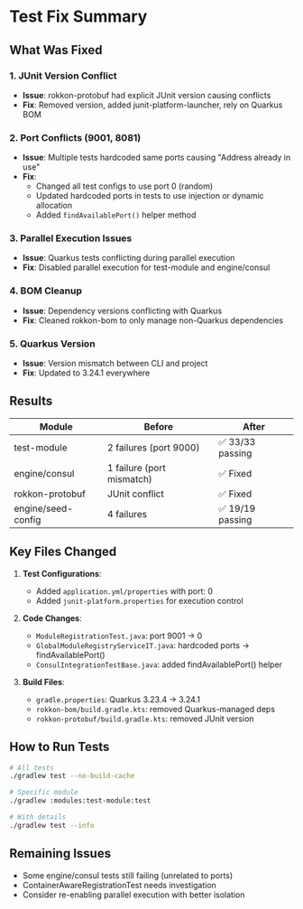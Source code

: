# Test Fix Summary

## What Was Fixed

### 1. JUnit Version Conflict
- **Issue**: rokkon-protobuf had explicit JUnit version causing conflicts
- **Fix**: Removed version, added junit-platform-launcher, rely on Quarkus BOM

### 2. Port Conflicts (9001, 8081)
- **Issue**: Multiple tests hardcoded same ports causing "Address already in use"
- **Fix**: 
  - Changed all test configs to use port 0 (random)
  - Updated hardcoded ports in tests to use injection or dynamic allocation
  - Added `findAvailablePort()` helper method

### 3. Parallel Execution Issues
- **Issue**: Quarkus tests conflicting during parallel execution
- **Fix**: Disabled parallel execution for test-module and engine/consul

### 4. BOM Cleanup
- **Issue**: Dependency versions conflicting with Quarkus
- **Fix**: Cleaned rokkon-bom to only manage non-Quarkus dependencies

### 5. Quarkus Version
- **Issue**: Version mismatch between CLI and project
- **Fix**: Updated to 3.24.1 everywhere

## Results

| Module | Before | After |
|--------|--------|-------|
| test-module | 2 failures (port 9000) | ✅ 33/33 passing |
| engine/consul | 1 failure (port mismatch) | ✅ Fixed |
| rokkon-protobuf | JUnit conflict | ✅ Fixed |
| engine/seed-config | 4 failures | ✅ 19/19 passing |

## Key Files Changed

1. **Test Configurations**:
   - Added `application.yml/properties` with port: 0
   - Added `junit-platform.properties` for execution control

2. **Code Changes**:
   - `ModuleRegistrationTest.java`: port 9001 → 0
   - `GlobalModuleRegistryServiceIT.java`: hardcoded ports → findAvailablePort()
   - `ConsulIntegrationTestBase.java`: added findAvailablePort() helper

3. **Build Files**:
   - `gradle.properties`: Quarkus 3.23.4 → 3.24.1
   - `rokkon-bom/build.gradle.kts`: removed Quarkus-managed deps
   - `rokkon-protobuf/build.gradle.kts`: removed JUnit version

## How to Run Tests

```bash
# All tests
./gradlew test --no-build-cache

# Specific module
./gradlew :modules:test-module:test

# With details
./gradlew test --info
```

## Remaining Issues

- Some engine/consul tests still failing (unrelated to ports)
- ContainerAwareRegistrationTest needs investigation
- Consider re-enabling parallel execution with better isolation
